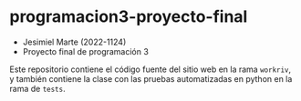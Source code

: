 # programacion3-proyecto-final

- Jesimiel Marte (2022-1124)
- Proyecto final de programación 3

Este repositorio contiene el código fuente del sitio web en la rama `workriv`, y también contiene la clase con las pruebas automatizadas en python en la rama de `tests`.
